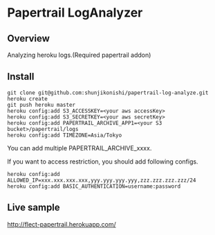 Papertrail LogAnalyzer
======================

Overview
--------
Analyzing heroku logs.(Required papertrail addon)

Install
-------
    git clone git@github.com:shunjikonishi/papertrail-log-analyze.git
    heroku create
    git push heroku master
    heroku config:add S3_ACCESSKEY=<your aws accessKey> 
    heroku config:add S3_SECRETKEY=<your aws secretKey> 
    heroku config:add PAPERTRAIL_ARCHIVE_APP1=<your S3 bucket>/papertrail/logs
    heroku config:add TIMEZONE=Asia/Tokyo

You can add multiple PAPERTRAIL_ARCHIVE_xxxx.

If you want to access restriction, you should add following configs.

    heroku config:add ALLOWED_IP=xxx.xxx.xxx.xxx,yyy.yyy.yyy.yyy,zzz.zzz.zzz.zzz/24
    heroku config:add BASIC_AUTHENTICATION=username:password

Live sample
-----------
http://flect-papertrail.herokuapp.com/
